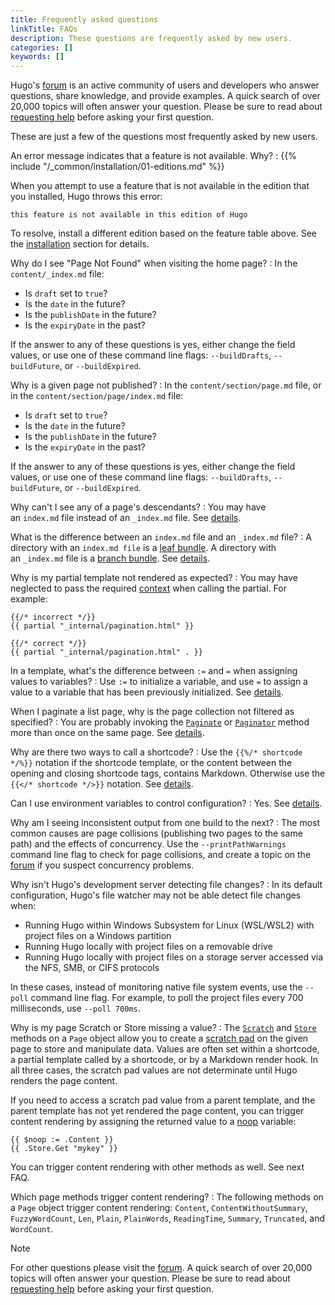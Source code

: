 ```yaml
---
title: Frequently asked questions
linkTitle: FAQs
description: These questions are frequently asked by new users.
categories: []
keywords: []
---
```


Hugo's [forum] is an active community of users and developers who answer questions, share knowledge, and provide examples. A quick search of over 20,000 topics will often answer your question. Please be sure to read about [requesting help] before asking your first question.

These are just a few of the questions most frequently asked by new users.

An error message indicates that a feature is not available. Why?
: <!-- do not remove preceding space -->
  {{% include "/_common/installation/01-editions.md" %}}

  When you attempt to use a feature that is not available in the edition that you installed, Hugo throws this error:

  ```go-html-template
  this feature is not available in this edition of Hugo
  ```

  To resolve, install a different edition based on the feature table above. See the [installation] section for details.

Why do I see "Page Not Found" when visiting the home page?
: In the `content/_index.md` file:

  - Is `draft` set to `true`?
  - Is the `date` in the future?
  - Is the `publishDate` in the future?
  - Is the `expiryDate` in the past?

  If the answer to any of these questions is yes, either change the field values, or use one of these command line flags: `--buildDrafts`, `--buildFuture`, or `--buildExpired`.

Why is a given page not published?
: In the `content/section/page.md` file, or in the `content/section/page/index.md` file:

  - Is `draft` set to `true`?
  - Is the `date` in the future?
  - Is the `publishDate` in the future?
  - Is the `expiryDate` in the past?

  If the answer to any of these questions is yes, either change the field values, or use one of these command line flags: `--buildDrafts`, `--buildFuture`, or `--buildExpired`.

Why can't I see any of a page's descendants?
: You may have an&nbsp;`index.md`&nbsp;file instead of an&nbsp;`_index.md`&nbsp;file. See&nbsp;[details](/content-management/page-bundles/).

What is the difference between an&nbsp;`index.md`&nbsp;file and an&nbsp;`_index.md`&nbsp;file?
: A directory with an `index.md file` is a [leaf bundle](g). A directory with an&nbsp;`_index.md`&nbsp;file is a [branch bundle](g). See&nbsp;[details](/content-management/page-bundles/).

Why is my partial template not rendered as expected?
: You may have neglected to pass the required [context](g) when calling the partial. For example:

  ```go-html-template
  {{/* incorrect */}}
  {{ partial "_internal/pagination.html" }}

  {{/* correct */}}
  {{ partial "_internal/pagination.html" . }}
  ```

In a template, what's the difference between `:=` and `=` when assigning values to variables?
: Use `:=` to initialize a variable, and use `=` to assign a value to a variable that has been previously initialized. See&nbsp;[details](https://pkg.go.dev/text/template#hdr-Variables).

When I paginate a list page, why is the page collection not filtered as specified?
: You are probably invoking the [`Paginate`] or [`Paginator`] method more than once on the same page. See&nbsp;[details](/templates/pagination/).

Why are there two ways to call a shortcode?
: Use the `{{%/* shortcode */%}}` notation if the shortcode template, or the content between the opening and closing shortcode tags, contains Markdown. Otherwise use the\
`{{</* shortcode */>}}` notation. See&nbsp;[details](/content-management/shortcodes/#notation).

Can I use environment variables to control configuration?
: Yes. See&nbsp;[details](/configuration/introduction/#environment-variables).

Why am I seeing inconsistent output from one build to the next?
: The most common causes are page collisions (publishing two pages to the same path) and the effects of concurrency. Use the `--printPathWarnings` command line flag to check for page collisions, and create a topic on the [forum] if you suspect concurrency problems.

Why isn't Hugo's development server detecting file changes?
: In its default configuration, Hugo's file watcher may not be able detect file changes when:

  - Running Hugo within Windows Subsystem for Linux (WSL/WSL2) with project files on a Windows partition
  - Running Hugo locally with project files on a removable drive
  - Running Hugo locally with project files on a storage server accessed via the NFS, SMB, or CIFS protocols

  In these cases, instead of monitoring native file system events, use the `--poll` command line flag. For example, to poll the project files every 700 milliseconds, use `--poll 700ms`.

Why is my page Scratch or Store missing a value?
: The [`Scratch`] and [`Store`] methods on a `Page` object allow you to create a [scratch pad](g) on the given page to store and manipulate data. Values are often set within a shortcode, a partial template called by a shortcode, or by a Markdown render hook. In all three cases, the scratch pad values are not determinate until Hugo renders the page content.

  If you need to access a scratch pad value from a parent template, and the parent template has not yet rendered the page content, you can trigger content rendering by assigning the returned value to a [noop](g) variable:

  ```go-html-template
  {{ $noop := .Content }}
  {{ .Store.Get "mykey" }}
  ```

  You can trigger content rendering with other methods as well. See next FAQ.

Which page methods trigger content rendering?
: The following methods on a `Page` object trigger content rendering: `Content`, `ContentWithoutSummary`, `FuzzyWordCount`, `Len`, `Plain`, `PlainWords`, `ReadingTime`, `Summary`, `Truncated`, and `WordCount`.

> [!note]
> For other questions please visit the [forum]. A quick search of over 20,000 topics will often answer your question. Please be sure to read about [requesting help] before asking your first question.

[`Paginate`]: /methods/page/paginate/
[`Paginator`]: /methods/page/paginator/
[`Scratch`]: /methods/page/scratch
[`Store`]: /methods/page/store
[forum]: https://discourse.gohugo.io
[forum]: https://discourse.gohugo.io
[installation]: /installation/
[requesting help]: https://discourse.gohugo.io/t/requesting-help/9132
[requesting help]: https://discourse.gohugo.io/t/requesting-help/9132
